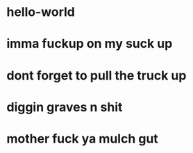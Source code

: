 # hello-world
# imma fuckup on my suck up
# dont forget to pull the truck up
# diggin graves n shit
# mother fuck ya mulch gut
